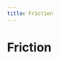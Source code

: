 ```yaml
---
title: Friction
---
```


# Friction

<script>
    function oneMassiveParticleGenerator(simulation, particleIndex)
    {
        var particle = uniformParticleGenerator(simulation, particleIndex);
        if (particleIndex == 0)
        {
            particle.mass = 50;
            particle.radius = Math.sqrt(50);
        }
        return particle;
    }

    createSimulation({
        controls: ["trajectoryEnabled"],
        graphs: ["energy"],
        particleGenerator: oneMassiveParticleGenerator,
        parameters: {
            particleCount: 500,
            radiusScaling: 0.005,
            bondEnergy: 0,
            maxInitialSpeed: 0.05,
        },
    });
</script>